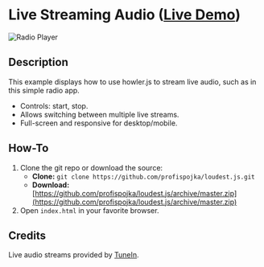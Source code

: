 # Live Streaming Audio ([Live Demo](https://droplex.net/libs/loudest/#radio))

![Radio Player](https://s3.amazonaws.com/howler.js/screenshot-radio.jpg "Radio Screenshot")

## Description
This example displays how to use howler.js to stream live audio, such as in this simple radio app.

* Controls: start, stop.
* Allows switching between multiple live streams.
* Full-screen and responsive for desktop/mobile.

## How-To
1. Clone the git repo or download the source:
    * **Clone:** `git clone https://github.com/profispojka/loudest.js.git`
    * **Download:** [https://github.com/profispojka/loudest.js/archive/master.zip](https://github.com/profispojka/loudest.js/archive/master.zip)
2. Open `index.html` in your favorite browser.

## Credits
Live audio streams provided by [TuneIn](https://tunein.com/).